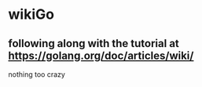 # wikiGo

 ## following along with the tutorial at https://golang.org/doc/articles/wiki/
 
 nothing too crazy
